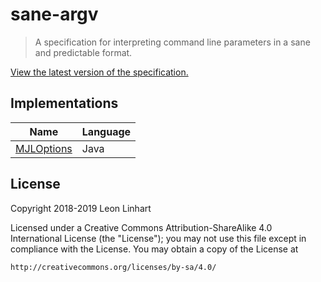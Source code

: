 # sane-argv

> A specification for interpreting command line parameters in a sane and predictable format.

[View the latest version of the specification.](SPECIFICATION.md)


## Implementations

| Name                                                                      | Language                          |
| ------------------------------------------------------------------------- | --------------------------------- |
| [MJLOptions](https://github.com/TheMrMilchmann/MJLOptions)                | Java                              |


## License
Copyright 2018-2019 Leon Linhart

Licensed under a Creative Commons Attribution-ShareAlike 4.0 International
License (the "License"); you may not use this file except in compliance with the
License. You may obtain a copy of the License at

    http://creativecommons.org/licenses/by-sa/4.0/